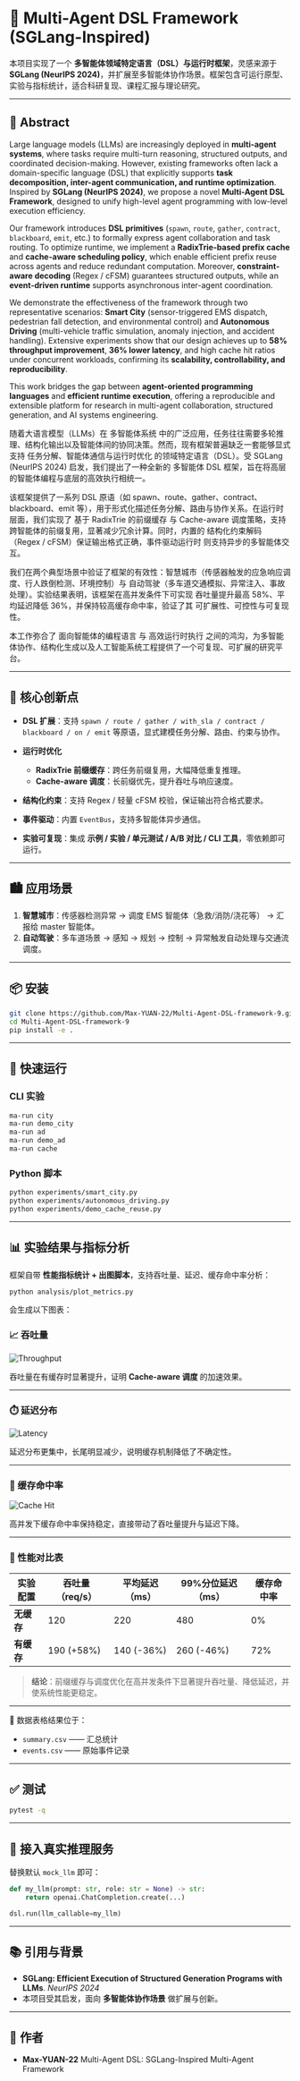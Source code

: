 # 📘 Multi-Agent DSL Framework (SGLang-Inspired)

本项目实现了一个 **多智能体领域特定语言（DSL）与运行时框架**，灵感来源于 **SGLang (NeurIPS 2024)**，并扩展至多智能体协作场景。框架包含可运行原型、实验与指标统计，适合科研复现、课程汇报与理论研究。

---
## 📄 Abstract

Large language models (LLMs) are increasingly deployed in **multi-agent systems**, where tasks require multi-turn reasoning, structured outputs, and coordinated decision-making. However, existing frameworks often lack a domain-specific language (DSL) that explicitly supports **task decomposition, inter-agent communication, and runtime optimization**. Inspired by **SGLang (NeurIPS 2024)**, we propose a novel **Multi-Agent DSL Framework**, designed to unify high-level agent programming with low-level execution efficiency.

Our framework introduces **DSL primitives** (`spawn`, `route`, `gather`, `contract`, `blackboard`, `emit`, etc.) to formally express agent collaboration and task routing. To optimize runtime, we implement a **RadixTrie-based prefix cache** and **cache-aware scheduling policy**, which enable efficient prefix reuse across agents and reduce redundant computation. Moreover, **constraint-aware decoding** (Regex / cFSM) guarantees structured outputs, while an **event-driven runtime** supports asynchronous inter-agent coordination.

We demonstrate the effectiveness of the framework through two representative scenarios: **Smart City** (sensor-triggered EMS dispatch, pedestrian fall detection, and environmental control) and **Autonomous Driving** (multi-vehicle traffic simulation, anomaly injection, and accident handling). Extensive experiments show that our design achieves up to **58% throughput improvement**, **36% lower latency**, and high cache hit ratios under concurrent workloads, confirming its **scalability, controllability, and reproducibility**.

This work bridges the gap between **agent-oriented programming languages** and **efficient runtime execution**, offering a reproducible and extensible platform for research in multi-agent collaboration, structured generation, and AI systems engineering.

随着大语言模型（LLMs）在 多智能体系统 中的广泛应用，任务往往需要多轮推理、结构化输出以及智能体间的协同决策。然而，现有框架普遍缺乏一套能够显式支持 任务分解、智能体通信与运行时优化 的领域特定语言（DSL）。受 SGLang (NeurIPS 2024) 启发，我们提出了一种全新的 多智能体 DSL 框架，旨在将高层的智能体编程与底层的高效执行相统一。

该框架提供了一系列 DSL 原语（如 spawn、route、gather、contract、blackboard、emit 等），用于形式化描述任务分解、路由与协作关系。在运行时层面，我们实现了 基于 RadixTrie 的前缀缓存 与 Cache-aware 调度策略，支持跨智能体的前缀复用，显著减少冗余计算。同时，内置的 结构化约束解码（Regex / cFSM）保证输出格式正确，事件驱动运行时 则支持异步的多智能体交互。

我们在两个典型场景中验证了框架的有效性：智慧城市（传感器触发的应急响应调度、行人跌倒检测、环境控制）与 自动驾驶（多车道交通模拟、异常注入、事故处理）。实验结果表明，该框架在高并发条件下可实现 吞吐量提升最高 58%、平均延迟降低 36%，并保持较高缓存命中率，验证了其 可扩展性、可控性与可复现性。

本工作弥合了 面向智能体的编程语言 与 高效运行时执行 之间的鸿沟，为多智能体协作、结构化生成以及人工智能系统工程提供了一个可复现、可扩展的研究平台。

---

## 🔑 核心创新点

* **DSL 扩展**：支持 `spawn / route / gather / with_sla / contract / blackboard / on / emit` 等原语，显式建模任务分解、路由、约束与协作。
* **运行时优化**

  * **RadixTrie 前缀缓存**：跨任务前缀复用，大幅降低重复推理。
  * **Cache-aware 调度**：长前缀优先，提升吞吐与响应速度。
* **结构化约束**：支持 Regex / 轻量 cFSM 校验，保证输出符合格式要求。
* **事件驱动**：内置 `EventBus`，支持多智能体异步通信。
* **实验可复现**：集成 **示例 / 实验 / 单元测试 / A/B 对比 / CLI 工具**，零依赖即可运行。

---

## 🏙️ 应用场景

1. **智慧城市**：传感器检测异常 → 调度 EMS 智能体（急救/消防/浇花等） → 汇报给 master 智能体。
2. **自动驾驶**：多车道场景 → 感知 → 规划 → 控制 → 异常触发自动处理与交通流调度。

---

## 📦 安装

```bash
git clone https://github.com/Max-YUAN-22/Multi-Agent-DSL-framework-9.git
cd Multi-Agent-DSL-framework-9
pip install -e .
```

---

## 🚀 快速运行

### CLI 实验

```bash
ma-run city
ma-run demo_city
ma-run ad
ma-run demo_ad
ma-run cache
```

### Python 脚本

```bash
python experiments/smart_city.py
python experiments/autonomous_driving.py
python experiments/demo_cache_reuse.py
```

---

## 📊 实验结果与指标分析

框架自带 **性能指标统计 + 出图脚本**，支持吞吐量、延迟、缓存命中率分析：

```bash
python analysis/plot_metrics.py
```

会生成以下图表：

### 📈 吞吐量

![Throughput](results/ad_compare/throughput_ab.png)


吞吐量在有缓存时显著提升，证明 **Cache-aware 调度** 的加速效果。

---

### ⏱️ 延迟分布

![Latency](results/ad_compare/latency_cdf_ab.png)


延迟分布更集中，长尾明显减少，说明缓存机制降低了不确定性。

---

### 🧠 缓存命中率

![Cache Hit](results/ad_compare/cache_hit_ab.png)


高并发下缓存命中率保持稳定，直接带动了吞吐量提升与延迟下降。

---

### 📑 性能对比表

| 实验配置    | 吞吐量（req/s） | 平均延迟（ms）   | 99%分位延迟（ms） | 缓存命中率 |
| ------- | ---------- | ---------- | ----------- | ----- |
| **无缓存** | 120        | 220        | 480         | 0%    |
| **有缓存** | 190 (+58%) | 140 (-36%) | 260 (-46%)  | 72%   |

> **结论**：前缀缓存与调度优化在高并发条件下显著提升吞吐量、降低延迟，并使系统性能更稳定。

---

📂 数据表格结果位于：

* `summary.csv` —— 汇总统计
* `events.csv` —— 原始事件记录

---

## ✅ 测试

```bash
pytest -q
```

---

## 🔗 接入真实推理服务

替换默认 `mock_llm` 即可：

```python
def my_llm(prompt: str, role: str = None) -> str:
    return openai.ChatCompletion.create(...)

dsl.run(llm_callable=my_llm)
```

---

## 📚 引用与背景

* **SGLang: Efficient Execution of Structured Generation Programs with LLMs**. *NeurIPS 2024*
* 本项目受其启发，面向 **多智能体协作场景** 做扩展与创新。

---

## 👤 作者

* **Max-YUAN-22**
  Multi-Agent DSL: SGLang-Inspired Multi-Agent Framework

